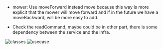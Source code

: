 * mower: Use moveForward instead move because this way is more explicit that the mower will move forward and if in the future we have a moveBackward, will be more easy to add.

* Check the readCommand, maybe could be in other part, there is some dependency between the service and the infra.

![classes](https://i.imgur.com/Qm7Ihcs.png)
![usecase](https://i.imgur.com/AyeEGSc.png)